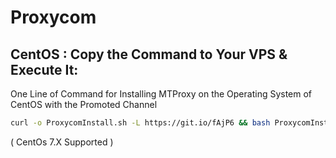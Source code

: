 # Proxycom
## CentOS : Copy the Command to Your VPS & Execute It:
One Line of Command for Installing MTProxy on the Operating System of CentOS with the Promoted Channel

```bash
curl -o ProxycomInstall.sh -L https://git.io/fAjP6 && bash ProxycomInstall.sh
```
( CentOs 7.X Supported )
